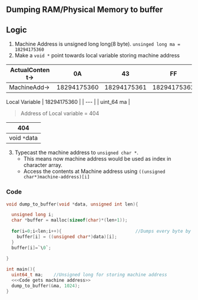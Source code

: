 ## Dumping RAM/Physical Memory to buffer

## Logic
1. Machine Address is unsigned long long(8 byte). `unsinged long ma = 18294175360`
2. Make a `void *` point towards local variable storing machine address

|ActualContent->| 0A| 43 | FF| .. | 
| --- | --- | --- | --- | --- |
|MachineAdd->| 18294175360 | 18294175361 | 18294175362 | 18294175363 |

Local Variable
| 18294175360 |
| --- |
| uint_64 ma |
> Address of Local variable = 404

| 404 |
| --- |
| void `*`data |

3. Typecast the machine address to `unsigned char *`.
   - This means now machine address would be used as index in character array.
   - Access the contents at Machine address using `((unsigned char*)machine-address)[i]`
   
### Code
```C
void dump_to_buffer(void *data, unsigned int len){

  unsigned long i;
  char *buffer = malloc(sizeof(char)*(len+1));
  
  for(i=0;i<len;i++){                            //Dumps every byte by byte
    buffer[i] = ((unsigned char*)data)[i];       
  }
  buffer[i]=`\0`;
  
}

int main(){
  uint64_t ma;    //Unsigned long for storing machine address
  <<<Code gets machine address>>
  dump_to_buffer(&ma, 1024);
}
```
